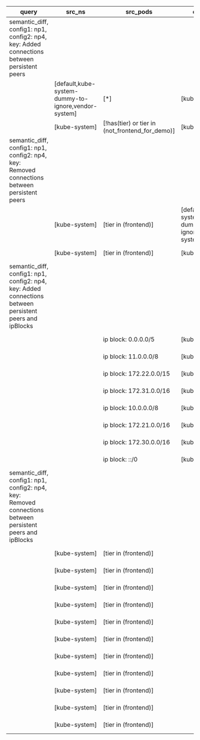|query|src_ns|src_pods|dst_ns|dst_pods|connection|
|---|---|---|---|---|---|
|semantic_diff, config1: np1, config2: np4, key: Added connections between persistent peers||||||
||[default,kube-system-dummy-to-ignore,vendor-system]|[*]|[kube-system]|[tier in (frontend)]|All connections|
||[kube-system]|[!has(tier) or tier in (not_frontend_for_demo)]|[kube-system]|[tier in (frontend)]|All connections|
|semantic_diff, config1: np1, config2: np4, key: Removed connections between persistent peers||||||
||[kube-system]|[tier in (frontend)]|[default,kube-system-dummy-to-ignore,vendor-system]|[*]|All connections|
||[kube-system]|[tier in (frontend)]|[kube-system]|[!has(tier) or tier in (not_frontend_for_demo)]|All connections|
|semantic_diff, config1: np1, config2: np4, key: Added connections between persistent peers and ipBlocks||||||
|||ip block: 0.0.0.0/5|[kube-system]|[tier in (frontend)]|All but UDP 53|
|||ip block: 11.0.0.0/8|[kube-system]|[tier in (frontend)]|All but UDP 53|
|||ip block: 172.22.0.0/15|[kube-system]|[tier in (frontend)]|All but UDP 53|
|||ip block: 172.31.0.0/16|[kube-system]|[tier in (frontend)]|All but UDP 53|
|||ip block: 10.0.0.0/8|[kube-system]|[tier in (frontend)]|All connections|
|||ip block: 172.21.0.0/16|[kube-system]|[tier in (frontend)]|All connections|
|||ip block: 172.30.0.0/16|[kube-system]|[tier in (frontend)]|All connections|
|||ip block: ::/0|[kube-system]|[tier in (frontend)]|All connections|
|semantic_diff, config1: np1, config2: np4, key: Removed connections between persistent peers and ipBlocks||||||
||[kube-system]|[tier in (frontend)]||ip block: 0.0.0.0/3|All connections|
||[kube-system]|[tier in (frontend)]||ip block: 49.50.0.1/32|All connections|
||[kube-system]|[tier in (frontend)]||ip block: 49.50.0.11/32|All connections|
||[kube-system]|[tier in (frontend)]||ip block: 49.50.0.13/32|All connections|
||[kube-system]|[tier in (frontend)]||ip block: 49.50.0.15/32|All connections|
||[kube-system]|[tier in (frontend)]||ip block: 49.50.0.17/32|All connections|
||[kube-system]|[tier in (frontend)]||ip block: 49.50.0.3/32|All connections|
||[kube-system]|[tier in (frontend)]||ip block: 49.50.0.5/32|All connections|
||[kube-system]|[tier in (frontend)]||ip block: 49.50.0.7/32|All connections|
||[kube-system]|[tier in (frontend)]||ip block: 49.50.0.9/32|All connections|
||[kube-system]|[tier in (frontend)]||ip block: ::/0|All connections|